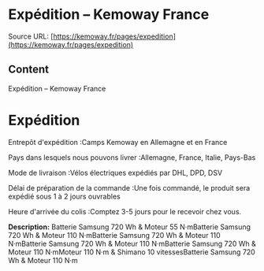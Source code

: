 # Expédition – Kemoway France

Source URL: [https://kemoway.fr/pages/expedition](https://kemoway.fr/pages/expedition)

## Content

Expédition – Kemoway France

# Expédition

Entrepôt d'expédition :Camps Kemoway en Allemagne et en France

Pays dans lesquels nous pouvons livrer :Allemagne, France, Italie, Pays-Bas

Mode de livraison :Vélos électriques expédiés par DHL, DPD, DSV

Délai de préparation de la commande :Une fois commandé, le produit sera expédié sous 1 à 2 jours ouvrables

Heure d'arrivée du colis :Comptez 3-5 jours pour le recevoir chez vous.


**Description:**
Batterie Samsung 720 Wh & Moteur 55 N·mBatterie Samsung 720 Wh & Moteur 110 N·mBatterie Samsung 720 Wh & Moteur 110 N·mBatterie Samsung 720 Wh & Moteur 110 N·mBatterie Samsung 720 Wh & Moteur 110 N·mMoteur 110 N·m & Shimano 10 vitessesBatterie Samsung 720 Wh & Moteur 110 N·m
